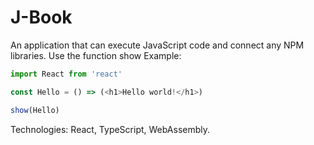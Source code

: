 # J-Book
An application that can execute JavaScript code and connect any NPM libraries. Use the function show
Example:  
````javascript 
import React from 'react'

const Hello = () => (<h1>Hello world!</h1>)

show(Hello)
```` 
Technologies: React, TypeScript, WebAssembly.
